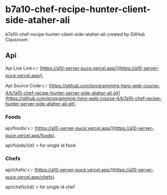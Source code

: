 # b7a10-chef-recipe-hunter-client-side-ataher-ali
b7a10-chef-recipe-hunter-client-side-ataher-ali created by GitHub Classroom



## Api 
Api Live Link   👉 [https://a10-server-puce.vercel.app/](https://a10-server-puce.vercel.app/).

Api Source Code 👉 [https://github.com/programming-hero-web-course-4/b7a10-chef-recipe-hunter-server-side-ataher-ali.git](https://github.com/programming-hero-web-course-4/b7a10-chef-recipe-hunter-server-side-ataher-ali.git). 

### Foods
api/foods/ 👉 [https://a10-server-puce.vercel.app/](https://a10-server-puce.vercel.app/foods).

api/foods/{id} > for single id food

### Chefs
api/chefs/ 👉 [https://a10-server-puce.vercel.app/](https://a10-server-puce.vercel.app/chefs).

api/chefs/{id} > for single id chef


